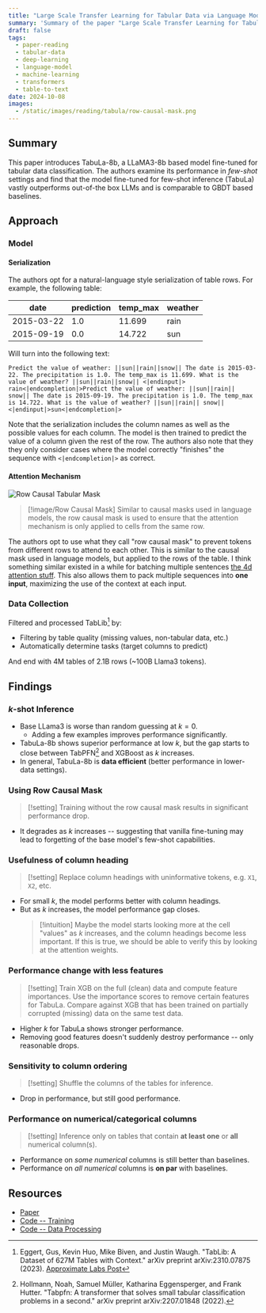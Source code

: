 ```yaml
---
title: "Large Scale Transfer Learning for Tabular Data via Language Modeling"
summary: 'Summary of the paper "Large Scale Transfer Learning for Tabular Data via Language Modeling"'
draft: false
tags:
  - paper-reading
  - tabular-data
  - deep-learning
  - language-model
  - machine-learning
  - transformers
  - table-to-text
date: 2024-10-08
images:
  - /static/images/reading/tabula/row-causal-mask.png
---
```


## Summary

This paper introduces TabuLa-8b, a LLaMA3-8b based model fine-tuned for tabular data classification. The authors examine its performance in _few-shot_ settings and find that the model fine-tuned for few-shot inference (TabuLa) vastly outperforms out-of-the box LLMs and is comparable to GBDT based baselines.

## Approach

### Model

#### Serialization

The authors opt for a natural-language style serialization of table rows. For example, the following table:

| date       | prediction | temp_max | weather |
| ---------- | ---------- | -------- | ------- |
| 2015-03-22 | 1.0        | 11.699   | rain    |
| 2015-09-19 | 0.0        | 14.722   | sun     |

Will turn into the following text:

```
Predict the value of weather: ||sun||rain||snow|| The date is 2015-03-22. The precipitation is 1.0. The temp_max is 11.699. What is the value of weather? ||sun||rain||snow|| <|endinput|> rain<|endcompletion|>Predict the value of weather: ||sun||rain|| snow|| The date is 2015-09-19. The precipitation is 1.0. The temp_max is 14.722. What is the value of weather? ||sun||rain|| snow||<|endinput|>sun<|endcompletion|>
```

Note that the serialization includes the column names as well as the possible values for each column. The model is then trained to predict the value of a column given the rest of the row. The authors also note that they they only consider cases where the model correctly "finishes" the sequence with `<|endcompletion|>` as correct.

#### Attention Mechanism

![Row Causal Tabular Mask](/static/images/reading/tabula/row-causal-mask.png)

> [!image/Row Causal Mask]
> Similar to causal masks used in language models, the row causal mask is used to ensure that the attention mechanism is only applied to cells from the same row.

The authors opt to use what they call "row causal mask" to prevent tokens from different rows to attend to each other. This is similar to the causal mask used in language models, but applied to the rows of the table. I think something similar existed in a while for batching multiple sentences [the 4d attention stuff](https://huggingface.co/blog/poedator/4d-masks). This also allows them to pack multiple sequences into **one input**, maximizing the use of the context at each input.

### Data Collection

Filtered and processed TabLib[^1] by:

- Filtering by table quality (missing values, non-tabular data, etc.)
- Automatically determine tasks (target columns to predict)

And end with 4M tables of 2.1B rows (~100B Llama3 tokens).

## Findings

### $k$-shot Inference

- Base LLama3 is worse than random guessing at $k=0$.
  - Adding a few examples improves performance significantly.
- TabuLa-8b shows superior performance at low $k$, but the gap starts to close between TabPFN[^2] and XGBoost as $k$ increases.
- In general, TabuLa-8b is **data efficient** (better performance in lower-data settings).

### Using Row Causal Mask

> [!setting]
> Training without the row causal mask results in significant performance drop.

- It degrades as $k$ increases -- suggesting that vanilla fine-tuning may lead to forgetting of the base model's few-shot capabilities.

### Usefulness of column heading

> [!setting]
> Replace column headings with uninformative tokens, e.g. `X1`, `X2`, etc.

- For small $k$, the model performs better with column headings.
- But as $k$ increases, the model performance gap closes.
  > [!intuition]
  > Maybe the model starts looking more at the cell "values" as $k$ increases, and the column headings become less important.
  > If this is true, we should be able to verify this by looking at the attention weights.

### Performance change with less features

> [!setting]
> Train XGB on the full (clean) data and compute feature importances. Use the importance scores to remove certain features for TabuLa. Compare against XGB that has been trained on partially corrupted (missing) data on the same test data.

- Higher $k$ for TabuLa shows stronger performance.
- Removing good features doesn't suddenly destroy performance -- only reasonable drops.

### Sensitivity to column ordering

> [!setting]
> Shuffle the columns of the tables for inference.

- Drop in performance, but still good performance.

### Performance on numerical/categorical columns

> [!setting]
> Inference only on tables that contain **at least one** or **all** numerical column(s).

- Performance on *some numerical* columns is still better than baselines.
- Performance on *all numerical* columns is **on par** with baselines.

## Resources

- [Paper](https://arxiv.org/abs/2406.12031)
- [Code -- Training](https://github.com/mlfoundations/rtfm)
- [Code -- Data Processing](https://github.com/mlfoundations/tabliblib)

[^1]: Eggert, Gus, Kevin Huo, Mike Biven, and Justin Waugh. "TabLib: A Dataset of 627M Tables with Context." arXiv preprint arXiv:2310.07875 (2023). [Approximate Labs Post](https://www.approximatelabs.com/blog/tablib)

[^2]: Hollmann, Noah, Samuel Müller, Katharina Eggensperger, and Frank Hutter. "Tabpfn: A transformer that solves small tabular classification problems in a second." arXiv preprint arXiv:2207.01848 (2022).

